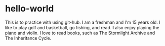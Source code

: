 # hello-world
This is to practice with using git-hub. I am a freshman and I'm 15 years old. I like to play golf and basketball, go fishing, and read. I also enjoy playing the piano and violin. I love to read books, such as The Stormlight Archive and The Inheritance Cycle. 
